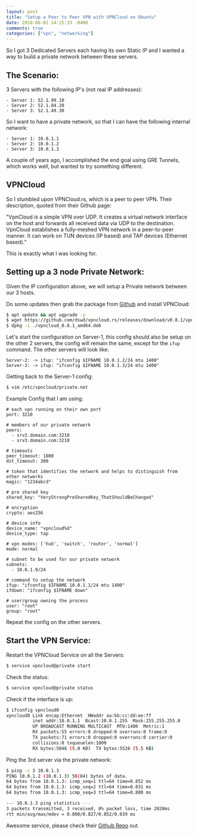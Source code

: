 ```yaml
---
layout: post
title: "Setup a Peer to Peer VPN with VPNCloud on Ubuntu"
date: 2018-06-02 14:15:33 -0400
comments: true
categories: ["vpn", "networking"] 
---
```


So I got 3 Dedicated Servers each having its own Static IP and I wanted a way to build a private network between these servers. 

## The Scenario:

3 Servers with the following IP's (not real IP addresses):

```
- Server 1: 52.1.99.10
- Server 2: 52.1.84.20
- Server 3: 52.1.49.30
```

So I want to have a private network, so that I can have the following internal network:

```
- Server 1: 10.0.1.1
- Server 2: 10.0.1.2
- Server 3: 10.0.1.3
```

A couple of years ago, I accomplished the end goal using GRE Tunnels, which works well, but wanted to try something different.

## VPNCloud

So I stumbled upon VPNCloud.rs, which is a peer to peer VPN. Their description, quoted from their Github page:

"VpnCloud is a simple VPN over UDP. It creates a virtual network interface on the host and forwards all received data via UDP to the destination. VpnCloud establishes a fully-meshed VPN network in a peer-to-peer manner. It can work on TUN devices (IP based) and TAP devices (Ethernet based)."

This is exactly what I was looking for.

## Setting up a 3 node Private Network:

Given the IP configuration above, we will setup a Private network between our 3 hosts. 

Do some updates then grab the package from [Github](https://github.com/dswd/vpncloud.rs/releases) and install VPNCloud:

```bash 
$ apt update && apt ugprade -y
$ wget https://github.com/dswd/vpncloud.rs/releases/download/v0.8.1/vpncloud_0.8.1_amd64.deb
$ dpkg -i ./vpncloud_0.8.1_amd64.deb
```

Let's start the configuration on Server-1, this config should also be setup on the other 2 servers, the config will remain the same, except for the `ifup` command. The other servers will look like:

```
Server-2: -> ifup: "ifconfig $IFNAME 10.0.1.2/24 mtu 1400"
Server-3: -> ifup: "ifconfig $IFNAME 10.0.1.3/24 mtu 1400"
```

Getting back to the Server-1 config:

```bash
$ vim /etc/vpncloud/private.net
```

Example Config that I am using:

```
# each vpn running on their own port
port: 3210

# members of our private network
peers:
  - srv2.domain.com:3210
  - srv3.domain.com:3210

# timeouts
peer_timeout: 1800
dst_timeout: 300

# token that identifies the network and helps to distinguish from other networks
magic: "1234abcd"

# pre shared key
shared_key: "VeryStrongPreSharedKey_ThatShouldBeChanged"

# encryption
crypto: aes256

# device info
device_name: "vpncloud%d"
device_type: tap

# vpn modes: ['hub', 'switch', 'router', 'normal']
mode: normal

# subnet to be used for our private network
subnets:
  - 10.0.1.0/24

# command to setup the network
ifup: "ifconfig $IFNAME 10.0.1.1/24 mtu 1400"
ifdown: "ifconfig $IFNAME down"

# user/group owning the process
user: "root"
group: "root"
```

Repeat the config on the other servers.

## Start the VPN Service:

Restart the VPNCloud Service on all the Servers:

```bash
$ service vpncloud@private start
```

Check the status:

```bash
$ service vpncloud@private status
```

Check if the interface is up:

```bash
$ ifconfig vpncloud0
vpncloud0 Link encap:Ethernet  HWaddr aa:bb:cc:dd:ee:ff
          inet addr:10.0.1.1  Bcast:10.0.1.255  Mask:255.255.255.0
          UP BROADCAST RUNNING MULTICAST  MTU:1400  Metric:1
          RX packets:55 errors:0 dropped:0 overruns:0 frame:0
          TX packets:71 errors:0 dropped:0 overruns:0 carrier:0
          collisions:0 txqueuelen:1000
          RX bytes:5046 (5.0 KB)  TX bytes:5526 (5.5 KB)
```

Ping the 3rd server via the private network:

```bash
$ ping -c 3 10.0.1.3
PING 10.0.1.2 (10.0.1.3) 56(84) bytes of data.
64 bytes from 10.0.1.3: icmp_seq=1 ttl=64 time=0.852 ms
64 bytes from 10.0.1.3: icmp_seq=2 ttl=64 time=0.831 ms
64 bytes from 10.0.1.3: icmp_seq=3 ttl=64 time=0.800 ms

--- 10.0.1.3 ping statistics ---
3 packets transmitted, 3 received, 0% packet loss, time 2028ms
rtt min/avg/max/mdev = 0.800/0.827/0.852/0.039 ms
```

Awesome service, please check their [Github Repo](https://github.com/dswd/vpncloud.rs) out.
